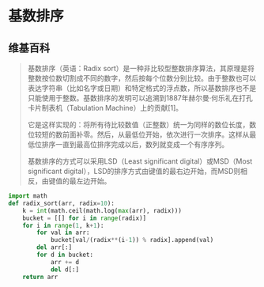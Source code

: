 # 基数排序

## 维基百科
> 基数排序（英语：Radix sort）是一种非比较型整数排序算法，其原理是将整数按位数切割成不同的数字，然后按每个位数分别比较。由于整数也可以表达字符串（比如名字或日期）和特定格式的浮点数，所以基数排序也不是只能使用于整数。基数排序的发明可以追溯到1887年赫尔曼·何乐礼在打孔卡片制表机（Tabulation Machine）上的贡献[1]。
>
> 它是这样实现的：将所有待比较数值（正整数）统一为同样的数位长度，数位较短的数前面补零。然后，从最低位开始，依次进行一次排序。这样从最低位排序一直到最高位排序完成以后，数列就变成一个有序序列。
>
> 基数排序的方式可以采用LSD（Least significant digital）或MSD（Most significant digital），LSD的排序方式由键值的最右边开始，而MSD则相反，由键值的最左边开始。

```python
import math
def radix_sort(arr, radix=10):
    k = int(math.ceil(math.log(max(arr), radix)))
    bucket = [[] for i in range(radix)]
    for i in range(1, k+1):
        for val in arr:
            bucket[val/(radix**(i-1)) % radix].append(val)
        del arr[:]
        for d in bucket:
            arr += d
            del d[:]
    return arr
```
